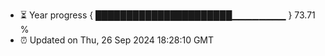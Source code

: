 - ⏳ Year progress { ██████████████████████▁▁▁▁▁▁▁▁ } 73.71 %
- ⏰ Updated on Thu, 26 Sep 2024 18:28:10 GMT

